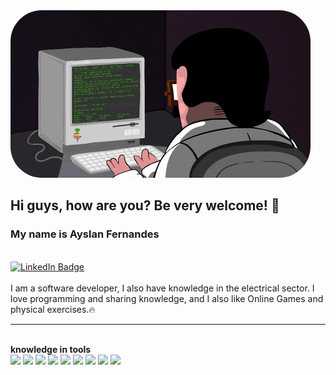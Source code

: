 <img src="./giphy.gif" style="border-radius:50px; width:auto; height:auto;">

## Hi guys, how are you? Be very welcome! 💙

### My name is Ayslan Fernandes

<br>
  <div id="badges">
  <a href = "https://www.linkedin.com/in/ayslan-fernandes-da-silva/">
    <img src="https://img.shields.io/badge/LinkedIn-blue?style=for-the-badge&logo=linkedin&logoColor=white" alt="LinkedIn Badge"/>
  </a>
</div>
<br>
I am a software developer, I also have knowledge in the electrical sector. I love programming and sharing knowledge, and I also like Online Games and physical exercises.🔥
<hr>
<br>
<b>knowledge in tools</b>
<br>
<div>
    <img src="https://cdn.jsdelivr.net/gh/devicons/devicon/icons/html5/html5-original.svg" style="width:40px"/>
    <img src="https://cdn.jsdelivr.net/gh/devicons/devicon/icons/css3/css3-original.svg" style="width:40px"/>
    <img src="https://cdn.jsdelivr.net/gh/devicons/devicon/icons/javascript/javascript-original.svg" style="width:40px"/>
    <img src="https://cdn.jsdelivr.net/gh/devicons/devicon/icons/typescript/typescript-original.svg" style="width:40px"/>
    <img src="https://cdn.jsdelivr.net/gh/devicons/devicon/icons/nodejs/nodejs-original-wordmark.svg" style="width:40px"/>
    <img src="https://cdn.jsdelivr.net/gh/devicons/devicon/icons/react/react-original.svg" style="width:40px"/>
    <img src="https://cdn.jsdelivr.net/gh/devicons/devicon/icons/mongodb/mongodb-original-wordmark.svg" style="width:40px"/>
    <img src="https://cdn.jsdelivr.net/gh/devicons/devicon/icons/postgresql/postgresql-original.svg" style="width:40px"/>
    <img src="https://cdn.jsdelivr.net/gh/devicons/devicon/icons/docker/docker-original.svg" style="width:40px"/>

</div>
